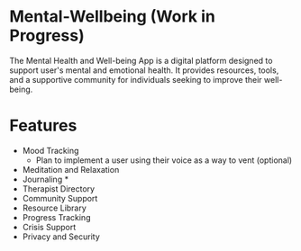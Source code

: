 # Mental-Wellbeing (Work in Progress)
The Mental Health and Well-being App is a digital platform designed to support user's mental and emotional health. It provides resources, tools, and a supportive community for individuals seeking to improve their well-being.

# Features
* Mood Tracking
  * Plan to implement a user using their voice as a way to vent (optional)
* Meditation and Relaxation
* Journaling *
* Therapist Directory
* Community Support
* Resource Library
* Progress Tracking
* Crisis Support
* Privacy and Security
